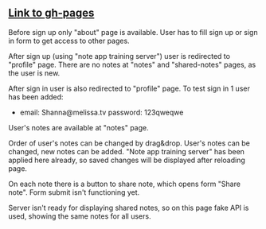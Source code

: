<a href="https://julia-maliutsina.github.io/Tasks/"><h2>Link to gh-pages</h2></a>

<p>Before sign up only "about" page is available. User has to fill sign up or sign in form to get access to other pages. </p>
<p>After sign up (using "note app training server") user is redirected to "profile" page. There are no notes at "notes" and "shared-notes" pages, as the user is new.</p>
<p>After sign in user is also redirected to "profile" page. To test sign in 1 user has been added:</p>
  <ul>
  <li>email: Shanna@melissa.tv password: 123qweqwe</li>
  </ul>
<p>User's notes are available at "notes" page.</p> 
<p>Order of user's notes can be changed by drag&drop. User's notes can be changed, new notes can be added. "Note app training server" has been applied here already, so saved changes will be displayed after reloading page.</p>
<p>On each note there is a button to share note, which opens form "Share note". Form submit isn't functioning yet.</p>
<p>Server isn't ready for displaying shared notes, so on this page fake API is used, showing the same notes for all users.</p>
